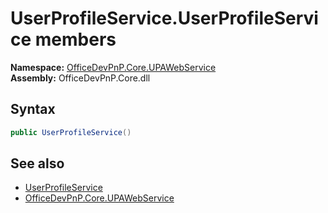 # UserProfileService.UserProfileService members 
  

**Namespace:** [OfficeDevPnP.Core.UPAWebService](OfficeDevPnP.Core.UPAWebService.md)  
**Assembly:** OfficeDevPnP.Core.dll  
## Syntax
```C#
public UserProfileService()
```
## See also
- [UserProfileService](OfficeDevPnP.Core.UPAWebService.UserProfileService.md)
- [OfficeDevPnP.Core.UPAWebService](OfficeDevPnP.Core.UPAWebService.md)
